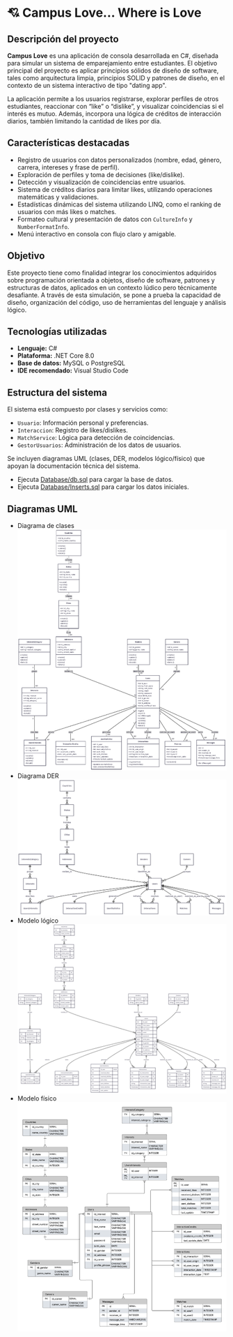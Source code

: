 # 💘 Campus Love... Where is Love

## Descripción del proyecto

**Campus Love** es una aplicación de consola desarrollada en C#, diseñada para simular un sistema de emparejamiento entre estudiantes. El objetivo principal del proyecto es aplicar principios sólidos de diseño de software, tales como arquitectura limpia, principios SOLID y patrones de diseño, en el contexto de un sistema interactivo de tipo "dating app".

La aplicación permite a los usuarios registrarse, explorar perfiles de otros estudiantes, reaccionar con “like” o “dislike”, y visualizar coincidencias si el interés es mutuo. Además, incorpora una lógica de créditos de interacción diarios, también limitando la cantidad de likes por día.

## Características destacadas

- Registro de usuarios con datos personalizados (nombre, edad, género, carrera, intereses y frase de perfil).
- Exploración de perfiles y toma de decisiones (like/dislike).
- Detección y visualización de coincidencias entre usuarios.
- Sistema de créditos diarios para limitar likes, utilizando operaciones matemáticas y validaciones.
- Estadísticas dinámicas del sistema utilizando LINQ, como el ranking de usuarios con más likes o matches.
- Formateo cultural y presentación de datos con `CultureInfo` y `NumberFormatInfo`.
- Menú interactivo en consola con flujo claro y amigable.

## Objetivo

Este proyecto tiene como finalidad integrar los conocimientos adquiridos sobre programación orientada a objetos, diseño de software, patrones y estructuras de datos, aplicados en un contexto lúdico pero técnicamente desafiante. A través de esta simulación, se pone a prueba la capacidad de diseño, organización del código, uso de herramientas del lenguaje y análisis lógico.

## Tecnologías utilizadas

- **Lenguaje:** C#
- **Plataforma:** .NET Core 8.0
- **Base de datos:** MySQL o PostgreSQL
- **IDE recomendado:** Visual Studio Code

## Estructura del sistema

El sistema está compuesto por clases y servicios como:

- `Usuario`: Información personal y preferencias.
- `Interaccion`: Registro de likes/dislikes.
- `MatchService`: Lógica para detección de coincidencias.
- `GestorUsuarios`: Administración de los datos de usuarios.

Se incluyen diagramas UML (clases, DER, modelos lógico/físico) que apoyan la documentación técnica del sistema.

- Ejecuta [Database/db.sql](Database/Db.sql) para cargar la base de datos.
- Ejecuta [Database/Inserts.sql](Database/Inserts.sql) para cargar los datos iniciales.


## Diagramas UML
- Diagrama de clases
  ![alt text](Database/Diagramas/DiagramaClases.png)
- Diagrama DER
  ![alt text](Database/Diagramas/DiagramaDER.png)
- Modelo lógico
  ![alt text](Database/Diagramas/ModeloLogico.png)
- Modelo físico
  ![alt text](Database/Diagramas/ModeloFisico.png)
